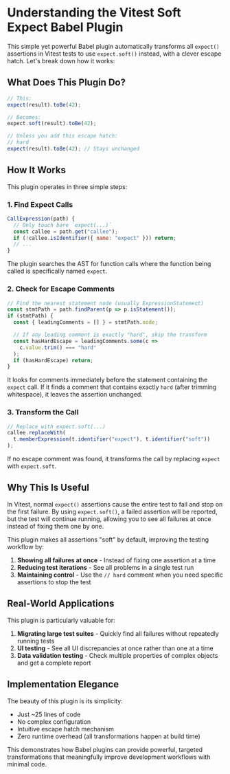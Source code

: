 
# Understanding the Vitest Soft Expect Babel Plugin

This simple yet powerful Babel plugin automatically transforms all `expect()` assertions in Vitest tests to use `expect.soft()` instead, with a clever escape hatch. Let's break down how it works:

## What Does This Plugin Do?

```javascript
// This:
expect(result).toBe(42);

// Becomes:
expect.soft(result).toBe(42);

// Unless you add this escape hatch:
// hard
expect(result).toBe(42); // Stays unchanged
```

## How It Works

This plugin operates in three simple steps:

### 1. Find Expect Calls

```javascript
CallExpression(path) {
  // Only touch bare `expect(...)`
  const callee = path.get("callee");
  if (!callee.isIdentifier({ name: "expect" })) return;
  // ...
}
```

The plugin searches the AST for function calls where the function being called is specifically named `expect`.

### 2. Check for Escape Comments

```javascript
// Find the nearest statement node (usually ExpressionStatement)
const stmtPath = path.findParent(p => p.isStatement());
if (stmtPath) {
  const { leadingComments = [] } = stmtPath.node;

  // If any leading comment is exactly "hard", skip the transform
  const hasHardEscape = leadingComments.some(c =>
    c.value.trim() === "hard"
  );
  if (hasHardEscape) return;
}
```

It looks for comments immediately before the statement containing the `expect` call. If it finds a comment that contains exactly `hard` (after trimming whitespace), it leaves the assertion unchanged.

### 3. Transform the Call

```javascript
// Replace with expect.soft(...)
callee.replaceWith(
  t.memberExpression(t.identifier("expect"), t.identifier("soft"))
);
```

If no escape comment was found, it transforms the call by replacing `expect` with `expect.soft`.

## Why This Is Useful

In Vitest, normal `expect()` assertions cause the entire test to fail and stop on the first failure. By using `expect.soft()`, a failed assertion will be reported, but the test will continue running, allowing you to see all failures at once instead of fixing them one by one.

This plugin makes all assertions "soft" by default, improving the testing workflow by:

1. **Showing all failures at once** - Instead of fixing one assertion at a time
2. **Reducing test iterations** - See all problems in a single test run
3. **Maintaining control** - Use the `// hard` comment when you need specific assertions to stop the test

## Real-World Applications

This plugin is particularly valuable for:

1. **Migrating large test suites** - Quickly find all failures without repeatedly running tests
2. **UI testing** - See all UI discrepancies at once rather than one at a time
3. **Data validation testing** - Check multiple properties of complex objects and get a complete report

## Implementation Elegance

The beauty of this plugin is its simplicity:
- Just ~25 lines of code
- No complex configuration
- Intuitive escape hatch mechanism
- Zero runtime overhead (all transformations happen at build time)

This demonstrates how Babel plugins can provide powerful, targeted transformations that meaningfully improve development workflows with minimal code.